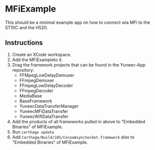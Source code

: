 # MFiExample

This should be a minimal example app on how to connect wia MFi to the ST10C and the H520.

## Instructions

1. Create an XCode workspace.
2. Add the MFiExampleto it.
3. Drag the framework projects that can be found in the Yuneec-App repository:
   - FFMpegLowDelayDemuxer
   - FFmpegDemuxer
   - FFmpegLowDelayDecoder
   - FFmpegDecoder
   - MediaBase
   - BaseFramework
   - YuneecDataTransferManager
   - YuneecMFiDataTransfer
   - YuneecWifiDataTransfer
4. Add the products of all frameworks pulled in above to "Embedded Binaries" of MFiExample.
5. Run `carthage update`
6. Add `Carthage/Build/iOS/CocoaAsyncSocket.framework` also to "Embedded Binaries" of MFiExample.

